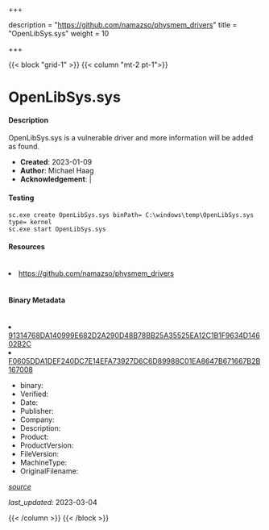 +++

description = "https://github.com/namazso/physmem_drivers"
title = "OpenLibSys.sys"
weight = 10

+++


{{< block "grid-1" >}}
{{< column "mt-2 pt-1">}}


# OpenLibSys.sys

#### Description


OpenLibSys.sys is a vulnerable driver and more information will be added as found.


- **Created**: 2023-01-09
- **Author**: Michael Haag
- **Acknowledgement**:  | [](https://twitter.com/)

#### Testing

```
sc.exe create OpenLibSys.sys binPath= C:\windows\temp\OpenLibSys.sys type= kernel
sc.exe start OpenLibSys.sys
```

#### Resources
<br>


<li><a href=" https://github.com/namazso/physmem_drivers"> https://github.com/namazso/physmem_drivers</a></li>


<br>


#### Binary Metadata
<br>



<li><a href="https://www.virustotal.com/gui/file/91314768DA140999E682D2A290D48B78BB25A35525EA12C1B1F9634D14602B2C">91314768DA140999E682D2A290D48B78BB25A35525EA12C1B1F9634D14602B2C</a></li>

<li><a href="https://www.virustotal.com/gui/file/F0605DDA1DEF240DC7E14EFA73927D6C6D89988C01EA8647B671667B2B167008">F0605DDA1DEF240DC7E14EFA73927D6C6D89988C01EA8647B671667B2B167008</a></li>



- binary: 
- Verified: 
- Date: 
- Publisher: 
- Company: 
- Description: 
- Product: 
- ProductVersion: 
- FileVersion: 
- MachineType: 
- OriginalFilename: 

[*source*](https://github.com/magicsword-io/LOLDrivers/tree/main/yaml/openlibsys.sys.yml)

*last_updated:* 2023-03-04


{{< /column >}}
{{< /block >}}
